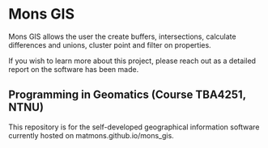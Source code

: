 # Mons GIS

Mons GIS allows the user the create buffers, intersections, calculate differences and unions, cluster point and filter on properties. 

If you wish to learn more about this project, please reach out as a detailed report on the software has been made.

## Programming in Geomatics (Course TBA4251, NTNU)

This repository is for the self-developed geographical information software currently hosted on matmons.github.io/mons_gis.
